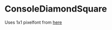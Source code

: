 # ConsoleDiamondSquare

Uses 1x1 pixelfont from [here](https://www.dostips.com/forum/viewtopic.php?t=6254#p39835)